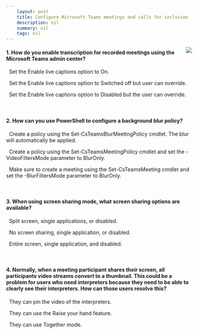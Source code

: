 ```yaml
---
    layout: post
    title: Configure Microsoft Teams meetings and calls for inclusion 
    description: nil
    summary: nil
    tags: nil
---
```



 <a target="_blank" href="https://docs.microsoft.com/en-us/learn/modules/m365-teams-accessibility/knowledge-check/"><i class="fas fa-external-link-alt"></i> </a>
 <img align="right" src="https://docs.microsoft.com/en-us/learn/achievements/accessibility-in-teams.svg">
####  1. How do you enable transcription for recorded meetings using the Microsoft Teams admin center?


<i class='far fa-square'></i> &nbsp;&nbsp;Set the Enable live captions option to On.

<i class='far fa-square'></i> &nbsp;&nbsp;Set the Enable live captions option to Switched off but user can override.

<i class='fas fa-check-square' style='color: Dodgerblue;'></i> &nbsp;&nbsp;Set the Enable live captions option to Disabled but the user can override.
<br />
<br />
<br />

####  2. How can you use PowerShell to configure a background blur policy?


<i class='far fa-square'></i> &nbsp;&nbsp;Create a policy using the Set-CsTeamsBlurMeetingPolicy cmdlet. The blur will automatically be applied.

<i class='fas fa-check-square' style='color: Dodgerblue;'></i> &nbsp;&nbsp;Create a policy using the Set-CsTeamsMeetingPolicy cmdlet and set the -VideoFiltersMode parameter to BlurOnly.

<i class='far fa-square'></i> &nbsp;&nbsp;Make sure to create a meeting using the Set-CsTeamsMeeting cmdlet and set the -BlurFiltersMode parameter to BlurOnly.
<br />
<br />
<br />

####  3. When using screen sharing mode, what screen sharing options are available?


<i class='far fa-square'></i> &nbsp;&nbsp;Split screen, single applications, or disabled.

<i class='far fa-square'></i> &nbsp;&nbsp;No screen sharing, single application, or disabled.

<i class='fas fa-check-square' style='color: Dodgerblue;'></i> &nbsp;&nbsp;Entire screen, single application, and disabled.
<br />
<br />
<br />

####  4. Normally, when a meeting participant shares their screen, all participants video streams convert to a thumbnail. This could be a problem for users who need interpreters because they need to be able to clearly see their interpreters. How can those users resolve this?


<i class='fas fa-check-square' style='color: Dodgerblue;'></i> &nbsp;&nbsp;They can pin the video of the interpreters.

<i class='far fa-square'></i> &nbsp;&nbsp;They can use the Raise your hand feature.

<i class='far fa-square'></i> &nbsp;&nbsp;They can use Together mode.
<br />
<br />
<br />

